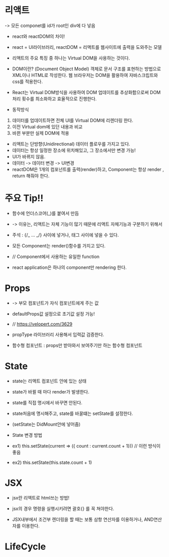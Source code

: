  <h1>리액트</h1>
     -> 모든 componet를 id가 root인 div에 다 넣음

- react와 reactDOM의 차이!

* react = UI라이브러리, reactDOM = 리액트를 웹사이트에 출력을 도와주는 모델

- 리액트의 주요 특징 중 하나는 Virtual DOM을 사용하는 것이다.

- DOM이란? (Document Object Model)
  객체로 문서 구조를 표현하는 방법으로 XML이나 HTML로 작성한다. 웹 브라우저는 DOM을 활용하여 자바스크립트와 css를 적용한다.

- React는 Virtual DOM방식을 사용하여 DOM 업데이트를 추상화함으로써 DOM 처리 횟수를 최소화하고 효율적으로 진행한다.

- 동작방식

1. 데이터를 업데이트하면 전체 UI를 Virtual DOM에 리렌더링 한다.
2. 이전 Virtual dom에 있던 내용과 비교
3. 바뀐 부분만 실제 DOM에 적용

- 리액트는 단방향(Unidirectional) 데이터 플로우를 가지고 있다.
- 데이터는 항상 일정한 장소에 위치해있고, 그 장소에서만 변경 가능!
- UI가 바뀌지 않음.
- 데이터 -> 데이터 변경 -> UI변경
- reactDOM은 1개의 컴포넌트를 출력(render)하고, Component는 항상 render , return 해줘야 한다.

# 주요 Tip!!

- 함수에 언더스코어(\_)를 붙여서 만듬

* -> 이유는, 리액트는 자체 기능이 많기 때문에 리액트 자체기능과 구분하기 위해서

- 주석 : {/_ … _/} 사이에 넣거나, 태그 사이에 넣을 수 있다.

* 모든 Component는 render()함수를 가지고 있다.
* // Component에서 사용하는 유일한 function

* react application은 하나의 component만 rendering 한다.

# Props

- -> 부모 컴포넌트가 자식 컴포넌트에게 주는 값

- defaultProps값 설정으로 초기값 설정 가능!
- // https://velopert.com/3629

- propType 라이브러리 사용해서 입력값 검증한다.

- 함수형 컴포넌트 : props만 받아와서 보여주기만 하는 함수형 컴포넌트

# State

- state는 리액트 컴포넌트 안에 있는 상태

- state가 바뀔 때 마다 render가 발생한다.

- state를 직접 명시에서 바꾸면 안된다.
- state처음에 명시해주고, state를 바꿀떄는 setState를 설정한다.
- (setState는 DidMount안에 넣어줌)

- State 변경 방법
- ex1) this.setState(current => ({ count : current.count + 1})) // 이런 방식이 좋음

- ex2) this.setState(this.state.count + 1)

# JSX

- jsx란 리액트로 html쓰는 방법!

* jsx의 경우 명령을 실행시키려면 괄호{} 를 꼭 쳐야한다.

* JSX내부에서 조건부 렌더링을 할 때는 보통 삼항 연산자를 이용하거나, AND연산자를 이용한다.

# LifeCycle
